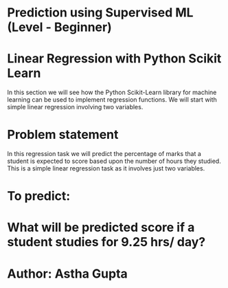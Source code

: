 # Prediction using Supervised ML (Level - Beginner)
# Linear Regression with Python Scikit Learn
In this section we will see how the Python Scikit-Learn library for machine learning can be used to implement regression functions. We will start with simple linear regression involving two variables.

# Problem statement
In this regression task we will predict the percentage of marks that a student is expected to score based upon the number of hours they studied. This is a simple linear regression task as it involves just two variables.

# To predict:
# What will be predicted score if a student studies for 9.25 hrs/ day?

# Author: Astha Gupta
